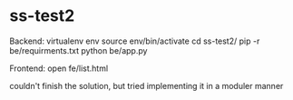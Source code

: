 ss-test2
========

Backend:
virtualenv env
source env/bin/activate
cd ss-test2/
pip -r be/requirments.txt
python be/app.py

Frontend:
open fe/list.html

couldn't finish the solution, but tried implementing it in a moduler manner
